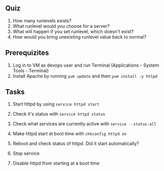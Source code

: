 
## Quiz

1. How many runlevels exists?
2. What runlevel would you choose for a server?
3. What will happen if you set runlevel, which doesn't exist?
4. How would you bring unexisting runlevel value back to normal?

## Prerequizites

1. Log in to VM as devops user and run Terminal (Applications - System Tools - Terminal)
2. Install Apache by running `yum update` and then `yum install -y httpd`

## Tasks

1. Start httpd by using `service httpd start`

2. Check it's status with `service httpd status`

3. Check what services are currently active with `service --status-all`

4. Make httpd start at boot time with `chkconfig httpd on`

5. Reboot and check status of httpd. Did it start automatically?

5. Stop service

6. Disable httpd from starting at a boot time
